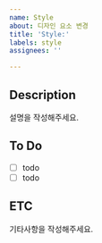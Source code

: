 ```yaml
---
name: Style
about: 디자인 요소 변경
title: 'Style:'
labels: style
assignees: ''

---
```


## Description
설명을 작성해주세요.

## To Do
- [ ] todo
- [ ] todo

## ETC
기타사항을 작성해주세요.
